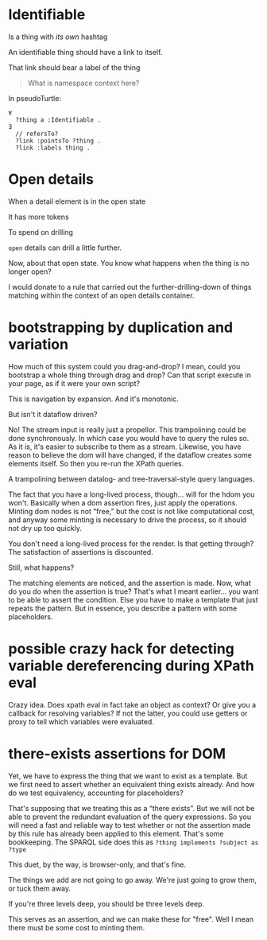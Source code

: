 
# Identifiable

Is a thing with *its own* hashtag

An identifiable thing should have a link to itself.

That link should bear a label of the thing


> What is namespace context here?

In pseudoTurtle:

    ∀
      ?thing a :Identifiable .
    ∃
      // refersTo?
      ?link :pointsTo ?thing .
      ?link :labels thing .

# Open details

When a detail element is in the open state

It has more tokens

To spend on drilling

`open` details can drill a little further.

Now, about that open state.  You know what happens when the thing is no longer
open?

I would donate to a rule that carried out the further-drilling-down of things
matching within the context of an open details container.

# bootstrapping by duplication and variation

How much of this system could you drag-and-drop?  I mean, could you bootstrap a
whole thing through drag and drop?  Can that script execute in your page, as if
it were your own script?

This is navigation by expansion.  And it's monotonic.

But isn't it dataflow driven?

No!  The stream input is really just a propellor.  This trampolining could be
done synchronously.  In which case you would have to query the rules so.  As it
is, it's easier to subscribe to them as a stream.  Likewise, you have reason to
believe the dom will have changed, if the dataflow creates some elements itself.
So then you re-run the XPath queries.

A trampolining between datalog- and tree-traversal-style query languages.

The fact that you have a long-lived process, though... will for the hdom you
won't.  Basically when a dom assertion fires, just apply the operations.
Minting dom nodes is not “free,” but the cost is not like computational cost,
and anyway some minting is necessary to drive the process, so it should not dry
up too quickly.

You don't need a long-lived process for the render.  Is that getting through?
The satisfaction of assertions is discounted.

Still, what happens?

The matching elements are noticed, and the assertion is made.  Now, what do you
do when the assertion is true?  That's what I meant earlier... you want to be
able to assert the condition.  Else you have to make a template that just
repeats the pattern.  But in essence, you describe a pattern with some
placeholders.

# possible crazy hack for detecting variable dereferencing during XPath eval

Crazy idea.  Does xpath eval in fact take an object as context?  Or give you a
callback for resolving variables?  If not the latter, you could use getters or
proxy to tell which variables were evaluated.

# there-exists assertions for DOM

Yet, we have to express the thing that we want to exist as a template.  But we
first need to assert whether an equivalent thing exists already.  And how do we
test equivalency, accounting for placeholders?

That's supposing that we treating this as a “there exists”.  But we will not be
able to prevent the redundant evaluation of the query expressions.  So you will
need a fast and reliable way to test whether or not the assertion made by this
rule has already been applied to this element.  That's some bookkeeping.  The
SPARQL side does this as `?thing implements ?subject as ?type`

This duet, by the way, is browser-only, and that's fine.

The things we add are not going to go away.  We're just going to grow them,
or tuck them away.

If you're three levels deep, you should be three levels deep.


This serves as an assertion, and we can make these for "free".
Well I mean there must be some cost to minting them.

